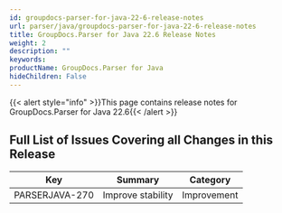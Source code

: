 ```yaml
---
id: groupdocs-parser-for-java-22-6-release-notes
url: parser/java/groupdocs-parser-for-java-22-6-release-notes
title: GroupDocs.Parser for Java 22.6 Release Notes
weight: 2
description: ""
keywords: 
productName: GroupDocs.Parser for Java
hideChildren: False
---
```

{{< alert style="info" >}}This page contains release notes for GroupDocs.Parser for Java 22.6{{< /alert >}}

## Full List of Issues Covering all Changes in this Release

| Key | Summary | Category |
| --- | --- | --- |
| PARSERJAVA-270 | Improve stability | Improvement |